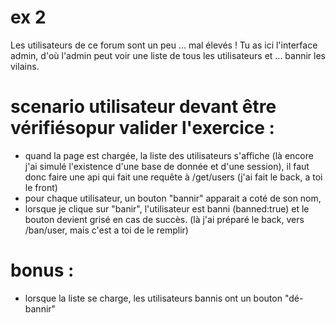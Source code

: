 
# ex 2
Les utilisateurs de ce forum sont un peu ... mal élevés ! 
Tu as ici l'interface admin, d'où l'admin peut voir une liste de tous les utilisateurs et ... bannir les vilains.


# scenario utilisateur devant être vérifiésopur valider l'exercice :
* quand la page est chargée, la liste des utilisateurs s'affiche (là encore j'ai simulé l'existence d'une base de donnée et d'une session), il faut donc faire une api qui fait une requête à /get/users (j'ai fait le back, a toi le front)
* pour chaque utilisateur, un bouton "bannir" apparait a coté de son nom, 
* lorsque je clique sur "banir", l'utilisateur est banni (banned:true) et le bouton devient grisé en cas de succès.
(là j'ai préparé le back, vers /ban/user, mais c'est a toi de le remplir)

# bonus :
* lorsque la liste se charge, les utilisateurs bannis ont un bouton "dé-bannir"


